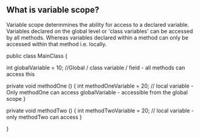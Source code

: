 ## What is variable scope?
Variable scope determmines the ability for access to a declared variable. Variables declared on the global level or 'class variables' can be accessed by all methods. Whereas variables declared within a method can only be accessed within that method i.e. locally. 

public class MainClass {

  int globalVariable = 10; //Global / class variable / field - all methods can access this

  private void methodOne () {
    int methodOneVariable = 20; // local variable - Only methodOne can access
    globalVariable - accessible from the global scope
  }

  private void methodTwo () {
    int methodTwoVariable = 20; // local variable - only methodTwo can access
  }

}

